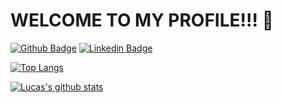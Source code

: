# WELCOME TO MY PROFILE!!! 👾

<!-- > **_Full Stack Developer_  👨🏽‍💻**  -->

[![Github Badge](https://img.shields.io/badge/-Github-000?style=flat-square&logo=Github&logoColor=white&link=https://github.com/ModoloDev)](https://github.com/ModoloDev)
[![Linkedin Badge](https://img.shields.io/badge/-LinkedIn-blue?style=flat-square&logo=Linkedin&logoColor=white&link=https://www.linkedin.com/in/lucas-vidal-gs/)](https://www.linkedin.com/in/lucasmodolo/)

<!-- ### Quais tecnologias utilizo? 🤔
<code><img src="./img/html.png" width="40px" height="40px"></code>&nbsp;
<code><img src="./img/css.png" width="40px" height="40px"></code>&nbsp;
<code><img src="./img/js.png" width="40px" height="40px"></code>&nbsp;
<code><img src="./img/typescript.png" width="40px" height="40px"></code>&nbsp;
<code><img src="./img/nestjs.png" width="40px" height="40px"></code>&nbsp;
<code><img src="./img/node.png" width="40px" height="40px"></code>&nbsp;
<code><img src="./img/mongodb.png" width="40px" height="40px"></code>&nbsp;
<code><img src="./img/ionic.webp" width="40px" height="40px"></code>&nbsp;
<code><img src="./img/angular.png" width="40px" height="40px"></code>&nbsp;
<code><img src="./img/postgresql.png" width="40px" height="40px"></code>&nbsp;
<code><img src="./img/vscode.png" width="40px" height="40px"></code>&nbsp;
<code><img src="./img/git.png" width="40px" height="40px"></code>&nbsp;
<code><img src="./img/java.webp" width="40px" height="40px"></code>&nbsp;
<code><img src="./img/python.webp" width="40px" height="40px"></code>&nbsp;
<br> -->

<!-- ### As quais quero começar a estudar <br>
<code><img src="./img/React.png" width="40px" height="40px"></code>&nbsp;
<code><img src="./img/mysql.png" width="40px" height="40px"></code>&nbsp;
<code><img src="./img/vue.webp" width="40px" height="40px"></code>&nbsp;
<code><img src="./img/csharp.svg" width="40px" height="40px"></code>&nbsp;
<code><img src="./img/boot.png" width="40px" height="40px"></code>&nbsp;

<br> -->

[![Top Langs](https://github-readme-stats.vercel.app/api/top-langs/?username=ModoloDev&layout=compact&theme=prussian)](https://github.com/ModoloDev/github-readme-stats)

<!-- ### Sobre mim 🖖🏼
Bom, primeiramente prazer! Me chamo Lucas Módolo. Tenho 19 anos, sou estudante de Análise e Desenvolvimento de Sistemas na Fatec São Paulo. E agora estou trabalhando como Full Stack em uma Startup. <br>

Sempre gostei muito de aprender, principalmente coisas relacionadas a tecnologia da informação. Então nunca paro de fazer cursos, sempre aprendendo tecnologias novas.<br>


#NeverStopLearning 🚀 -->

[![Lucas's github stats](https://github-readme-stats.vercel.app/api?username=ModoloDev&theme=prussian)](https://github.com/ModoloDev/github-readme-stats)
